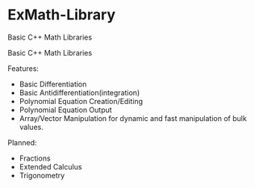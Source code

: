 # ExMath-Library
Basic C++ Math Libraries

Basic C++ Math Libraries

Features:
* Basic Differentiation
* Basic Antidifferentiation(integration)
* Polynomial Equation Creation/Editing
* Polynomial Equation Output
* Array/Vector Manipulation for dynamic and fast manipulation of bulk values.

Planned:
* Fractions
* Extended Calculus
* Trigonometry
